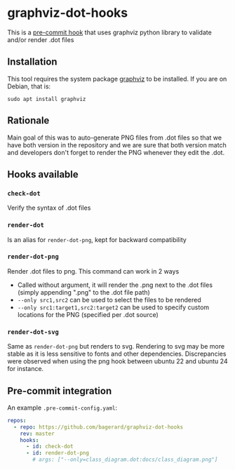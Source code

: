 # graphviz-dot-hooks

This is a [pre-commit hook](https://pre-commit.com/) that uses graphviz python library to validate and/or render .dot files

## Installation

This tool requires the system package [graphviz](https://www.graphviz.org/) to be installed.
If you are on Debian, that is:

    sudo apt install graphviz
    
## Rationale

Main goal of this was to auto-generate PNG files from .dot files so that we have both version in the repository 
and we are sure that both version match and developers don't forget to render the PNG whenever they edit the .dot.

## Hooks available

### `check-dot`
Verify the syntax of .dot files


### `render-dot`
Is an alias for `render-dot-png`, kept for backward compatibility


### `render-dot-png`
Render .dot files to png. This command can work in 2 ways

  - Called without argument, it will render the .png next to the .dot files (simply appending ".png" to the .dot file path)
  - `--only src1,src2` can be used to select the files to be rendered
  - `--only src1:target1,src2:target2` can be used to specify custom locations for the PNG (specified per .dot source)


### `render-dot-svg`
Same as `render-dot-png` but renders to svg. Rendering to svg may be more stable as it is less sensitive to fonts and other dependencies.
Discrepancies were observed when using the png hook between ubuntu 22 and ubuntu 24 for instance.

## Pre-commit integration

An example `.pre-commit-config.yaml`:

```yaml
repos:
  - repo: https://github.com/bagerard/graphviz-dot-hooks
    rev: master
    hooks:
      - id: check-dot
      - id: render-dot-png
        # args: ["--only=class_diagram.dot:docs/class_diagram.png"]
```

